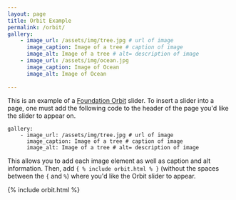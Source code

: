 ```yaml
---
layout: page
title: Orbit Example
permalink: /orbit/
gallery:
    - image_url: /assets/img/tree.jpg # url of image
      image_caption: Image of a tree # caption of image
      image_alt: Image of a tree # alt= description of image
    - image_url: /assets/img/ocean.jpg
      image_caption: Image of Ocean
      image_alt: Image of Ocean      
      
---
```


This is an example of a <a href="http://foundation.zurb.com/sites/docs/orbit.html">Foundation Orbit</a> slider.
To insert a slider into a page, one must add the following code to the header of the page you'd like the slider to appear on.


```
gallery:
    - image_url: /assets/img/tree.jpg # url of image
      image_caption: Image of a tree # caption of image
      image_alt: Image of a tree # alt= description of image 
```

This allows you to add each image element as well as caption and alt information. Then, add `{ % include orbit.html % }` (without the spaces between the `{` and `%`) where you'd like the Orbit slider to appear.


{% include orbit.html %}